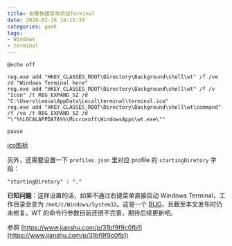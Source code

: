 ```yaml
---
title: 右键快捷菜单添加Terminal
date: 2020-02-16 14:15:39
categories: geek
tags:
- Windows
- terminal
---
```


```batch
@echo off

reg.exe add "HKEY_CLASSES_ROOT\Directory\Background\shell\wt" /f /ve /d "Windows Terminal here"
reg.exe add "HKEY_CLASSES_ROOT\Directory\Background\shell\wt" /f /v "Icon" /t REG_EXPAND_SZ /d "C:\Users\Leoua\AppData\Local\terminal\terminal.ico"
reg.exe add "HKEY_CLASSES_ROOT\Directory\Background\shell\wt\command" /f /ve /t REG_EXPAND_SZ /d "\"%%LOCALAPPDATA%%\Microsoft\WindowsApps\wt.exe\""

pause
```

[ico图标](https://whuteducn-my.sharepoint.com/personal/leoua7_whut_edu_cn/_layouts/52/download.aspx?share=EQQpToqJO3tKo7k4RcLXZvgBiwjTwJgqpY0TqDj-0BnVXg)

另外，还需要设置一下 `profiles.json` 里对应 profile 的 `startingDiretory` 字段：

```
"startingDiretory" : "."
```

**已知问题**：这样设置的话，如果不通过右键菜单直接启动 Windows Terminal，工作目录会变为 `/mnt/c/Windows/System32`。这是一个 [BUG](https://github.com/microsoft/terminal/issues/878)，且截至本文发布时仍未修复。WT 的命令行参数目前还很不完善，期待后续更新吧。

参照 [https://www.jianshu.com/p/31bf9f9c0fb1](https://www.jianshu.com/p/31bf9f9c0fb1)
